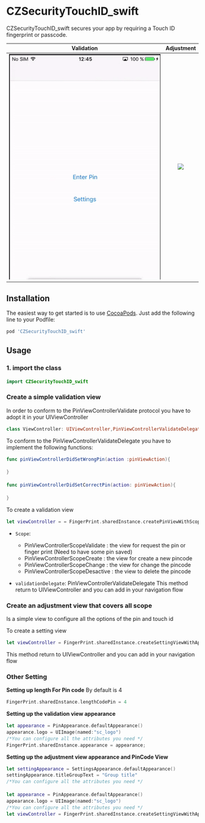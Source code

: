 CZSecurityTouchID_swift
=============

CZSecurityTouchID_swift secures your app by requiring a Touch ID fingerprint or passcode.

Validation                |  Adjustment
:-----------------------:|:-------------------------:
![](doc/validation.gif)  |   ![](doc/settings.gif)

Installation
------------
The easiest way to get started is to use [CocoaPods](http://cocoapods.org/). Just add the following line to your Podfile:

```ruby
pod 'CZSecurityTouchID_swift'
```

Usage
-----

### 1. import the class
```swift
import CZSecurityTouchID_swift
```

### Create a simple validation view

In order to conform to the PinViewControllerValidate protocol you have to adopt it in your UIViewController
```swift
class ViewController: UIViewController,PinViewControllerValidateDelegate
```

To conform to the PinViewControllerValidateDelegate you have to implement the following functions:
```swift
func pinViewControllerDidSetWrongPin(action :pinViewAction){
        
}
    
func pinViewControllerDidSetСorrectPin(action: pinViewAction){

}
```

To create a validation view
```swift
let viewController = = FingerPrint.sharedInstance.createPinViewWithScope(scope: .PinViewControllerScopeValidate, validationDelegate: self)
```
* `Scope`: 
	* PinViewControllerScopeValidate : the view for request the pin or finger print (Need to have some pin saved)
	* PinViewControllerScopeCreate : the view for create a new pincode
	* PinViewControllerScopeChange : the view for change the pincode
	* PinViewControllerScopeDesactive : the view to delete the pincode

* `validationDelegate`:  PinViewControllerValidateDelegate
This method return to UIViewController and you can add in your navigation flow

### Create an adjustment view that covers all scope
Is a simple view to configure all the options of the pin and touch id

To create a setting view
```swift
let viewController = FingerPrint.sharedInstance.createSettingViewWithAppearance(settingAppearance: nil, pinAppearance: nil)
```
This method return to UIViewController and you can add in your navigation flow

### Other Setting 

**Setting up length For Pin code**
By default is 4
```swift
FingerPrint.sharedInstance.lengthCodePin = 4
```

**Setting up the validation view appearance**
```swift
let appearance = PinAppearance.defaultAppearance()
appearance.logo = UIImage(named:"sc_logo")
/*You can configure all the attributes you need */
FingerPrint.sharedInstance.appearance = appearance;
```

**Setting up the adjustment view appearance and PinCode View**
```swift
let settingAppearance = SettingsAppearance.defaultAppearance()
settingAppearance.titleGroupText = "Group title"
/*You can configure all the attributes you need */

let appearance = PinAppearance.defaultAppearance()
appearance.logo = UIImage(named:"sc_logo")
/*You can configure all the attributes you need */
let viewController = FingerPrint.sharedInstance.createSettingViewWithAppearance(settingAppearance: settingAppearance, pinAppearance: appearance)
```
